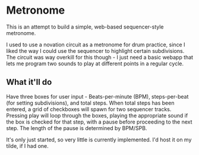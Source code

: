# Metronome

This is an attempt to build a simple, web-based sequencer-style metronome.

I used to use a novation circuit as a metronome for drum practice, since I liked the way I could use the sequencer to highlight certain subdivisions. The circuit was way overkill for this though - I just need a basic webapp that lets me program two sounds to play at different points in a regular cycle.

## What it'll do

Have three boxes for user input - Beats-per-minute (BPM), steps-per-beat (for setting subdivisions), and total steps. When total steps has been entered, a grid of checkboxes will spawn for two sequencer tracks. Pressing play will loop through the boxes, playing the appropriate sound if the box is checked for that step, with a pause before proceeding to the next step. The length of the pause is determined by BPM/SPB.

It's only just started, so very little is currently implemented. I'd host it on my tilde, if I had one.
